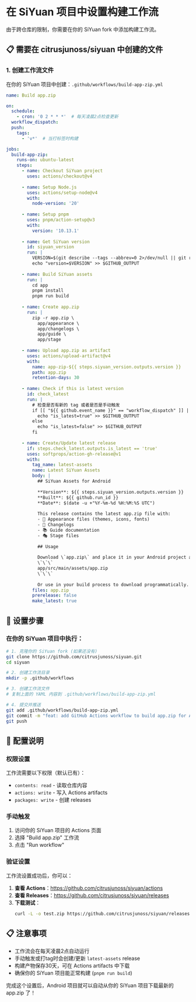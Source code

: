# 在 SiYuan 项目中设置构建工作流

由于跨仓库的限制，你需要在你的 SiYuan fork 中添加构建工作流。

## 📋 需要在 citrusjunoss/siyuan 中创建的文件

### 1. 创建工作流文件

在你的 SiYuan 项目中创建：`.github/workflows/build-app-zip.yml`

```yaml
name: Build app.zip

on:
  schedule:
    - cron: '0 2 * * *'  # 每天凌晨2点检查更新
  workflow_dispatch:
  push:
    tags:
      - 'v*'  # 当打标签时构建

jobs:
  build-app-zip:
    runs-on: ubuntu-latest
    steps:
      - name: Checkout SiYuan project
        uses: actions/checkout@v4
          
      - name: Setup Node.js
        uses: actions/setup-node@v4
        with:
          node-version: '20'
          
      - name: Setup pnpm
        uses: pnpm/action-setup@v3
        with:
          version: '10.13.1'
          
      - name: Get SiYuan version
        id: siyuan_version
        run: |
          VERSION=$(git describe --tags --abbrev=0 2>/dev/null || git rev-parse --short HEAD)
          echo "version=$VERSION" >> $GITHUB_OUTPUT
          
      - name: Build SiYuan assets
        run: |
          cd app
          pnpm install
          pnpm run build
          
      - name: Create app.zip
        run: |
          zip -r app.zip \
            app/appearance \
            app/changelogs \
            app/guide \
            app/stage
            
      - name: Upload app.zip as artifact
        uses: actions/upload-artifact@v4
        with:
          name: app-zip-${{ steps.siyuan_version.outputs.version }}
          path: app.zip
          retention-days: 30
          
      - name: Check if this is latest version
        id: check_latest
        run: |
          # 检查是否有新的 tag 或者是否是手动触发
          if [[ "${{ github.event_name }}" == "workflow_dispatch" ]] || [[ "${{ github.ref_type }}" == "tag" ]]; then
            echo "is_latest=true" >> $GITHUB_OUTPUT
          else
            echo "is_latest=false" >> $GITHUB_OUTPUT
          fi
          
      - name: Create/Update latest release
        if: steps.check_latest.outputs.is_latest == 'true'
        uses: softprops/action-gh-release@v1
        with:
          tag_name: latest-assets
          name: Latest SiYuan Assets
          body: |
            ## SiYuan Assets for Android
            
            **Version**: ${{ steps.siyuan_version.outputs.version }}
            **Built**: ${{ github.run_id }}
            **Date**: $(date -u +"%Y-%m-%d %H:%M:%S UTC")
            
            This release contains the latest app.zip file with:
            - 🎨 Appearance files (themes, icons, fonts)
            - 📝 Changelogs
            - 📚 Guide documentation  
            - 🎭 Stage files
            
            ## Usage
            
            Download \`app.zip\` and place it in your Android project at:
            \`\`\`
            app/src/main/assets/app.zip
            \`\`\`
            
            Or use in your build process to download programmatically.
          files: app.zip
          prerelease: false
          make_latest: true
```

## 🚀 设置步骤

### 在你的 SiYuan 项目中执行：

```bash
# 1. 克隆你的 SiYuan fork (如果还没有)
git clone https://github.com/citrusjunoss/siyuan.git
cd siyuan

# 2. 创建工作流目录
mkdir -p .github/workflows

# 3. 创建工作流文件
# 复制上面的 YAML 内容到 .github/workflows/build-app-zip.yml

# 4. 提交并推送
git add .github/workflows/build-app-zip.yml
git commit -m "feat: add GitHub Actions workflow to build app.zip for Android"
git push
```

## 🔧 配置说明

### 权限设置

工作流需要以下权限（默认已有）：
- `contents: read` - 读取仓库内容
- `actions: write` - 写入 Actions artifacts
- `packages: write` - 创建 releases

### 手动触发

1. 访问你的 SiYuan 项目的 Actions 页面
2. 选择 "Build app.zip" 工作流
3. 点击 "Run workflow"

### 验证设置

工作流设置成功后，你可以：

1. **查看 Actions**：https://github.com/citrusjunoss/siyuan/actions
2. **查看 Releases**：https://github.com/citrusjunoss/siyuan/releases
3. **下载测试**：
   ```bash
   curl -L -o test.zip https://github.com/citrusjunoss/siyuan/releases/download/latest-assets/app.zip
   ```

## 📋 注意事项

- 工作流会在每天凌晨2点自动运行
- 手动触发或打tag时会创建/更新 `latest-assets` release
- 构建产物保存30天，可在 Actions artifacts 中下载
- 确保你的 SiYuan 项目能正常构建 (`pnpm run build`)

完成这个设置后，Android 项目就可以自动从你的 SiYuan 项目下载最新的 app.zip 了！